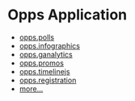 Opps Application
================

* [opps.polls](https://github.com/opps/opps-polls)
* [opps.infographics](https://github.com/opps/opps-infographics)
* [opps.ganalytics](https://github.com/opps/opps-ganalytics)
* [opps.promos](https://github.com/opps/opps-promos)
* [opps.timelinejs](https://github.com/opps/opps-timelinejs)
* [opps.registration](https://github.com/opps/opps-registration)
* [more...](https://github.com/opps)
